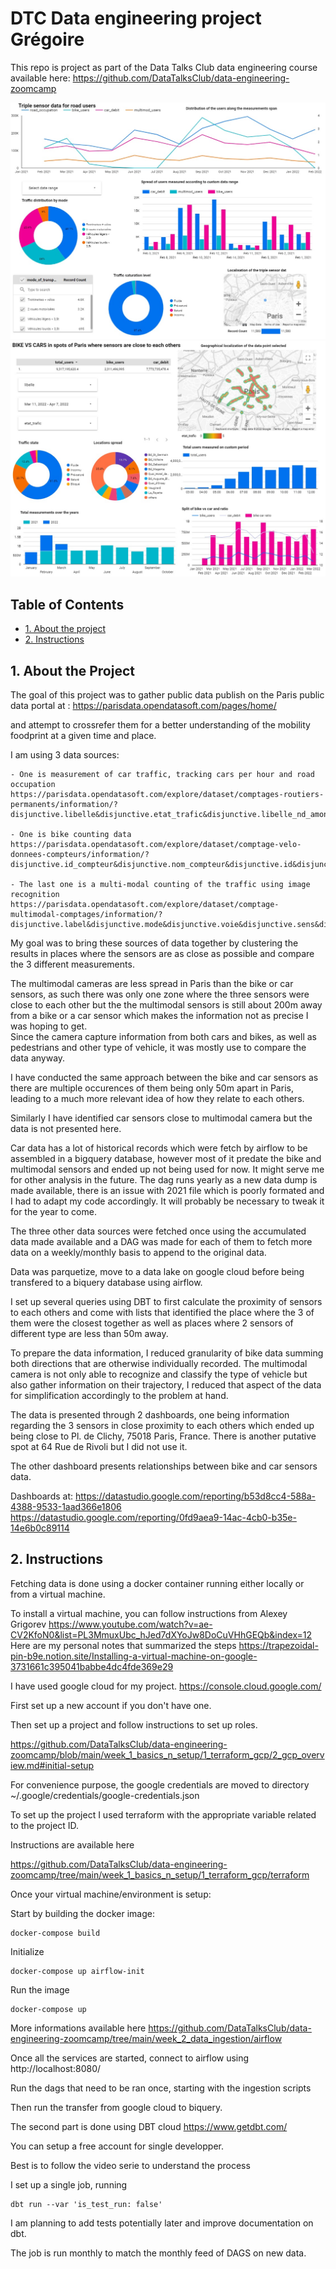 # DTC Data engineering project Grégoire

This repo is project as part of the Data Talks Club data engineering course available here:
https://github.com/DataTalksClub/data-engineering-zoomcamp


![<img src="01.jpg" width="250"/>](assets/01.jpg?raw=true  "Dashboard 1")
![<img src="02.jpg" width="250"/>](assets/02.jpg?raw=true "Dashboard 2")

## Table of Contents
* [1. About the project](#about-project)
* [2. Instructions](#instructions)

<a id='about-project'></a>
## 1. About the Project

The goal of this project was to gather public data publish on the Paris public data portal at :
https://parisdata.opendatasoft.com/pages/home/  

and attempt to crossrefer them for a better understanding of the mobility foodprint at a given time and place.   

I am using 3 data sources: 

    - One is measurement of car traffic, tracking cars per hour and road occupation
    https://parisdata.opendatasoft.com/explore/dataset/comptages-routiers-permanents/information/?disjunctive.libelle&disjunctive.etat_trafic&disjunctive.libelle_nd_amont&disjunctive.libelle_nd_aval

    - One is bike counting data
    https://parisdata.opendatasoft.com/explore/dataset/comptage-velo-donnees-compteurs/information/?disjunctive.id_compteur&disjunctive.nom_compteur&disjunctive.id&disjunctive.name 

    - The last one is a multi-modal counting of the traffic using image recognition
    https://parisdata.opendatasoft.com/explore/dataset/comptage-multimodal-comptages/information/?disjunctive.label&disjunctive.mode&disjunctive.voie&disjunctive.sens&disjunctive.trajectoire 


My goal was to bring these sources of data together by clustering the results in places where the sensors are as close as possible and compare the 3 different measurements.  

The multimodal cameras are less spread in Paris than the bike or car sensors, as such there was only one zone where the three sensors were close to each other but the the multimodal sensors is still about 200m away from a bike or a car sensor which makes the information not as precise I was hoping to get.  
Since the camera capture information from both cars and bikes, as well as pedestrians and other type of vehicle, it was mostly use to compare the data anyway.  

I have conducted the same approach between the bike and car sensors as there are multiple occurences of them being only 50m apart in Paris, leading to a much more relevant idea of how they relate to each others. 

Similarly I have identified car sensors close to multimodal camera but the data is not presented here.   

Car data has a lot of historical records which were fetch by airflow to be assembled in a bigquery database, however most of it predate the bike and multimodal sensors and ended up not being used for now. It might serve me for other analysis in the future. 
The dag runs yearly as a new data dump is made available, there is an issue with 2021 file which is poorly formated and I had to adapt my code accordingly. It will probably be necessary to tweak it for the year to come.  

The three other data sources were fetched once using the accumulated data made available and a DAG was made for each of them to fetch more data on a weekly/monthly basis to append to the original data.  

Data was parquetize, move to a data lake on google cloud before being transfered to a biquery database using airflow.  

I set up several queries using DBT to first calculate the proximity of sensors to each others and come with lists that identified the place where the 3 of them were the closest together as well as places where 2 sensors of different type are less than 50m away.  

To prepare the data information, I reduced granularity of bike data summing both directions that are otherwise individually recorded. The multimodal camera is not only able to recognize and classify the type of vehicle but also gather information on their trajectory, I reduced that aspect of the data for simplification accordingly to the problem at hand. 

The data is presented through 2 dashboards, one being information regarding the 3 sensors in close proximity to each others which ended up being close to Pl. de Clichy, 75018 Paris, France. 
There is another putative spot at 64 Rue de Rivoli but I did not use it. 

The other dashboard presents relationships between bike and car sensors data. 


Dashboards at: 
https://datastudio.google.com/reporting/b53d8cc4-588a-4388-9533-1aad366e1806
https://datastudio.google.com/reporting/0fd9aea9-14ac-4cb0-b35e-14e6b0c89114


<a id='instructions'></a>
## 2. Instructions

Fetching data is done using a docker container running either locally or from a virtual machine. 

To install a virtual machine, you can follow instructions from Alexey Grigorev
https://www.youtube.com/watch?v=ae-CV2KfoN0&list=PL3MmuxUbc_hJed7dXYoJw8DoCuVHhGEQb&index=12 
Here are my personal notes that summarized the steps
https://trapezoidal-pin-b9e.notion.site/Installing-a-virtual-machine-on-google-3731661c395041babbe4dc4fde369e29


I have used google cloud for my project. https://console.cloud.google.com/

First set up a new account if you don't have one. 

Then set up a project and follow instructions to set up roles. 

https://github.com/DataTalksClub/data-engineering-zoomcamp/blob/main/week_1_basics_n_setup/1_terraform_gcp/2_gcp_overview.md#initial-setup


For convenience purpose, the google credentials are moved to directory ~/.google/credentials/google-credentials.json


To set up the project I used terraform with the appropriate variable related to the project ID. 

Instructions are available here

https://github.com/DataTalksClub/data-engineering-zoomcamp/tree/main/week_1_basics_n_setup/1_terraform_gcp/terraform


Once your virtual machine/environment is setup:

Start by building the docker image:

```
docker-compose build
```
Initialize 
```
docker-compose up airflow-init
```

Run the image
```
docker-compose up
```

More informations available here
https://github.com/DataTalksClub/data-engineering-zoomcamp/tree/main/week_2_data_ingestion/airflow


Once all the services are started, connect to airflow using http://localhost:8080/ 

Run the dags that need to be ran once, starting with the ingestion scripts

Then run the transfer from google cloud to biquery. 


The second part is done using DBT cloud
https://www.getdbt.com/  

You can setup a free account for single developper. 

Best is to follow the video serie to understand the process

I set up a single job, running

```
dbt run --var 'is_test_run: false'
```

I am planning to add tests potentially later and improve documentation on dbt. 

The job is run monthly to match the monthly feed of DAGS on new data. 

